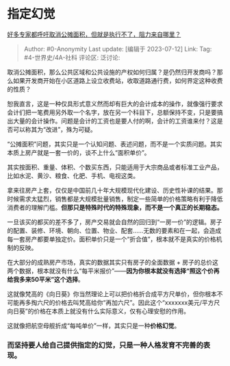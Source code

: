 # 指定幻觉
[好多专家都呼吁取消公摊面积，但就是执行不了，阻力来自哪里？](https://www.zhihu.com/question/460616431/answer/3111361260)

> Author: #0-Anonymity
> Last update: [编辑于 2023-07-12]
> Link:
> Tag: #4-世界史/4A-社科 
> 评论区:
> 泛讨论:

取消公摊面积，那么公共区域和公共设施的产权如何归属？是仍然归开发商吗？那么如果开发商开始在小区道路上设立收费站，收取道路通行费，如何界定这种收费的性质？

恕我直言，这是一种仅具形式意义然而却有巨大的会计成本的操作，就像强行要求会计们把一笔费用另外取一个名字，放在另一个科目下，总额保持不变，只是要搞出大量的会计操作。问题是会计的工资也是要人付的啊，会计的工资谁来付？这是否可以称其为“改进”，殊为可疑。

“公摊面积”问题，其实只是一个认知问题、表述问题，而不是一个实质问题。其实本质上房产就是一套一价的，谈不上什么“面积单价”。

其实按面积、重量、体积、个数买东西，只能适用于大宗商品或者标准工业产品，比如水泥、黄沙、粮食、化肥、手机、电视这类。

拿来往房产上套，仅仅是中国前几十年大规模现代化建设、历史性补课的结果。那时候需求太猛烈，销售都是大规模批量销售，制定一些简单的价格策略有利于降低消费者的理解门槛。**但那只是特殊时代的特殊现象，而不是一个真正的长期稳态。**

一旦该买的都买的差不多了，房产交易就会自然的回归到“一房一价”的逻辑。房子的配置、装修、环境、朝向、位置、物业、配套……无数的要素和在一起，会造成每一套房产都要单独定价。面积单价只是一个“折合值”，根本就不是真实的价格机制的反映。

在大部分的成熟房产市场，真实的数据其实只有房子的全面数据 + 房子的总价这两个数据，根本就没有什么“每平米报价”——**因为你根本就没有选择“照这个价再给我多来50平米”这个选择**。

这就像梵高的《向日葵》你当然理论上可以把价格折合成平方尺单价，但你根本不可能再多掏六尺的价格去叫梵高给你“再加六尺”。因此这个“xxxxxxx美元/平方尺向日葵”的价格在本质上就没有什么实际意义，仅有心理安慰的作用。

这就像把航空母舰折成“每吨单价”一样，其实只是一种**价格幻觉**。

### 而坚持要人给自己提供指定的幻觉，只是一种人格发育不完善的表现。 ###